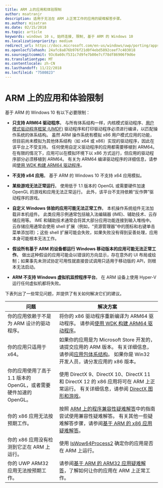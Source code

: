 ```yaml
---
title: ARM 上的应用和体验限制
author: msatranjr
description: 适用于无法在 ARM 上正常工作的应用的疑难解答步骤。
ms.author: misatran
ms.date: 02/15/2018
ms.topic: article
keywords: windows 10 s, 始终连接, 限制, 基于 ARM 的 Windows 10
ms.localizationpriority: medium
redirect_url: https://docs.microsoft.com/en-us/windows/uwp/porting/apps-on-arm-troubleshooting-x86
ms.openlocfilehash: 24afc8a876b976f21d0f4ebd5892ceef7c403018
ms.sourcegitcommit: 93c0a60cf531c7d9fe7b00e7cf78df86906f9d6e
ms.translationtype: MT
ms.contentlocale: zh-CN
ms.lasthandoff: 11/22/2018
ms.locfileid: "7580823"
---
```

# <a name="limitations-of-apps-and-experiences-on-arm"></a>ARM 上的应用和体验限制
基于 ARM 的 Windows 10 有以下必要限制：

- **只支持 ARM64 驱动程序**。 与所有体系结构一样，内核模式驱动程序、[用户模式驱动程序框架 (UMDF)](https://docs.microsoft.com/en-us/windows-hardware/drivers/wdf/overview-of-the-umdf) 驱动程序和打印驱动程序必须进行编译，以匹配操作系统的体系结构。 虽然 ARM 操作系统有模拟 x86 用户模式应用的功能，但目前尚未模拟为其他体系结构（如 x64 或 x86）实现的驱动程序，因此在该平台上不受支持。 任何使用自定义驱动程序的应用都需要移植到 ARM64。 在有限的情况下，应用可以在模拟环境下以 x86 方式运行，但应用的驱动程序部分必须移植到 ARM64。 有关为 ARM64 编译驱动程序的详细信息，请参阅[使用 WDK 构建 ARM64 驱动程序](https://review.docs.microsoft.com/en-us/windows-hardware/drivers/develop/building-arm64-drivers?branch=rs4-arm64)。

- **不支持 x64 应用**。 基于 ARM 的 Windows 10 不支持 x64 应用模拟。

- **某些游戏无法正常运行**。 使用低于 1.1 版本的 OpenGL 或需要硬件加速 OpenGL 的游戏和应用无法正常运行。 此外，该平台不支持依赖“反作弊”驱动程序的游戏。

- **自定义 Windows 体验的应用可能无法正常工作**。 本机操作系统组件无法加载非本机组件。 此类应用示例通常包括输入法编辑器 (IME)、辅助技术、云存储应用等。 IME 和辅助技术通常会将其大部分应用功能连接到输入堆栈中。 云存储应用通常会使用 shell 扩展（例如，“资源管理器”中的图标和右键单击菜单添加项）；这些 shell 扩展可能会失败，如果失败没有得到妥善处理，应用本身可能根本无法工作。

- **假设所有基于 ARM 的设备都运行 Windows 移动版本的应用可能无法正常工作**。 做出这种假设的应用可能会以错误的方向显示，存在意外的 UI 布局或绘制；如果事先未测试协定可用性就直接尝试调用只适用于移动版的 API，则根本无法启动。

- **ARM 不支持 Windows 虚拟机监控程序平台**。 在 ARM 设备上使用 Hyper-V 运行任何虚拟机都将失败。

下表列出了一些常见问题，并提供了有关如何解决它们的建议。

|问题|解决方案|
|-----|--------|
| 你的应用依赖于不是为 ARM 设计的驱动程序。 | 将你的 x86 驱动程序重新编译为 ARM64 驱动程序。 请参阅[使用 WDK 构建 ARM64 驱动程序](https://docs.microsoft.com/en-us/windows-hardware/drivers/develop/building-arm64-drivers)。 |
| 你的应用只适用于 x64。 | 如果你的应用是为 Microsoft Store 开发的，请提交应用的 ARM 版本。 有关详细信息，请参阅[应用包体系结构](../packaging/device-architecture.md)。 如果你是 Win32 开发人员，请分发应用的 x86 版本。 |
| 你的应用使用了高于 1.1 版本的 OpenGL，或者需要硬件加速的 OpenGL。 | 使用 DirectX 9、DirectX 10、DirectX 11 和 DirectX 12 的 x86 应用将可在 ARM 上正常运行。 有关详细信息，请参阅 [DirectX 图形和游戏](https://msdn.microsoft.com/en-us/library/windows/desktop/ee663274(v=vs.85).aspx)。 |
| 你的 x86 应用无法按预期工作。 | 按照 [ARM 上的程序兼容性疑难解答](apps-on-arm-program-compat-troubleshooter.md)中的指南尝试使用兼容性疑难解答。 有关其他一些疑难解答步骤，请参阅[基于 ARM 的 x86 应用疑难解答](apps-on-arm-troubleshooting-x86.md)。 |
| 你的 x86 应用没有检测到它正在 ARM 上运行。 | 使用 [IsWow64Process2](https://msdn.microsoft.com/en-us/library/windows/desktop/mt804318(v=vs.85).aspx) 确定你的应用是否在 ARM 上运行。 |
| 你的 UWP ARM32 应用无法按预期工作。 | 请参阅[基于 ARM 的 ARM32 应用疑难解答](apps-on-arm-troubleshooting-arm32.md)，了解如何让你的应用在 ARM 上正常工作。 |
